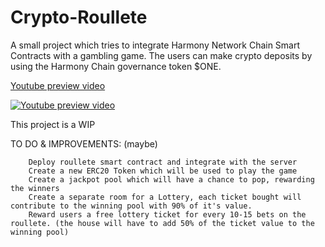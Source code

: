 # Crypto-Roullete

A small project which tries to integrate Harmony Network Chain Smart Contracts with a gambling game. The users can make crypto deposits by using the Harmony Chain governance token $ONE.

[Youtube preview video](https://www.youtube.com/watch?v=vCWp1Ltj9ls)

[![Youtube preview video](https://i.imgur.com/472V3HS.png)](https://www.youtube.com/watch?v=vCWp1Ltj9ls)



This project is a WIP

TO DO & IMPROVEMENTS: (maybe)
	
	
		Deploy roullete smart contract and integrate with the server
		Create a new ERC20 Token which will be used to play the game
		Create a jackpot pool which will have a chance to pop, rewarding the winners
		Create a separate room for a Lottery, each ticket bought will contribute to the winning pool with 90% of it's value. 
		Reward users a free lottery ticket for every 10-15 bets on the roullete. (the house will have to add 50% of the ticket value to the winning pool)
	
	
